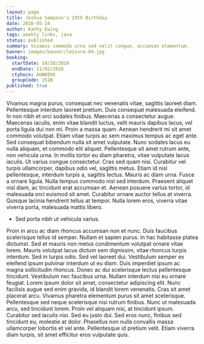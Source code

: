 ```yaml
---
layout: page
title: Joshua Sampson's 19th Birthday
date: 2016-05-24
author: Kathy Ewing
tags: weekly links, java
status: published
summary: Vivamus commodo urna sed velit congue, accumsan elementum.
banner: images/banner/leisure-04.jpg
booking:
  startDate: 10/28/2018
  endDate: 11/02/2018
  ctyhocn: AUWWIHX
  groupCode: JS1B
published: true
---
```

Vivamus magna purus, consequat nec venenatis vitae, sagittis laoreet diam. Pellentesque interdum laoreet pretium. Duis consequat malesuada eleifend. In non nibh et orci sodales finibus. Maecenas a consectetur augue. Maecenas iaculis, enim vitae blandit luctus, velit mauris dapibus lacus, vel porta ligula dui non mi. Proin a massa quam. Aenean hendrerit mi sit amet commodo volutpat. Etiam vitae turpis ac sem maximus tempus ac eget ante. Sed consequat bibendum nulla sit amet vulputate. Nunc sodales lacus eu nulla aliquam, et commodo elit aliquet. Pellentesque sit amet rutrum ante, non vehicula urna. In mollis tortor eu diam pharetra, vitae vulputate lacus iaculis. Ut varius congue consectetur. Cras sed quam nisi.
Curabitur vel turpis ullamcorper, dapibus odio vel, sagittis metus. Etiam id nisl pellentesque, interdum turpis a, sagittis lectus. Mauris ac diam urna. Fusce a ornare ligula. Nulla tempus commodo nisl sed interdum. Praesent aliquet nisl diam, ac tincidunt erat accumsan et. Aenean posuere varius tortor, id malesuada orci euismod sit amet. Curabitur ornare auctor tellus at viverra. Quisque lacinia hendrerit tellus at tempor. Nulla lorem eros, viverra vitae viverra porta, malesuada mattis libero.

* Sed porta nibh ut vehicula varius.

Proin in arcu ac diam rhoncus accumsan non et nunc. Duis faucibus scelerisque tellus id semper. Nullam et sapien purus. In hac habitasse platea dictumst. Sed et mauris non metus condimentum volutpat ornare vitae lorem. Mauris volutpat lacus dictum sem dignissim, vitae rhoncus turpis interdum. Sed in turpis odio. Sed vel laoreet dui. Vestibulum semper ex eleifend ipsum pulvinar interdum ut eu diam. Duis imperdiet ipsum ac magna sollicitudin rhoncus. Donec ac dui scelerisque lectus pellentesque tincidunt. Vestibulum nec faucibus urna. Nullam interdum nisi eu ornare feugiat.
Lorem ipsum dolor sit amet, consectetur adipiscing elit. Nunc facilisis augue sed enim gravida, id blandit lorem venenatis. Cras sit amet placerat arcu. Vivamus pharetra elementum purus sit amet scelerisque. Pellentesque sed neque scelerisque nisi rutrum finibus. Nunc ut malesuada arcu, sed tincidunt lorem. Proin vel aliquam nisi, at tincidunt ipsum. Curabitur sed iaculis nisi. Sed eu justo dui. Sed eros nunc, finibus sed tincidunt eu, molestie at dolor. Phasellus non nulla convallis massa ullamcorper lobortis et vel ante. Pellentesque id pretium velit. Etiam viverra diam turpis, sit amet efficitur eros vulputate quis.

